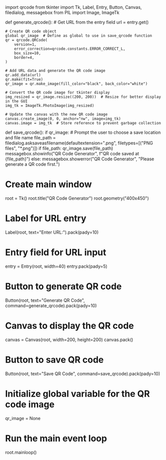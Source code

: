 import qrcode
from tkinter import Tk, Label, Entry, Button, Canvas, filedialog, messagebox
from PIL import Image, ImageTk

def generate_qrcode():
    # Get URL from the entry field
    url = entry.get()
    
    # Create QR code object
    global qr_image  # Define as global to use in save_qrcode function
    qr = qrcode.QRCode(
        version=1,
        error_correction=qrcode.constants.ERROR_CORRECT_L,
        box_size=10,
        border=4,
    )
    
    # Add URL data and generate the QR code image
    qr.add_data(url)
    qr.make(fit=True)
    qr_image = qr.make_image(fill_color="black", back_color="white")
    
    # Convert the QR code image for tkinter display
    img_resized = qr_image.resize((200, 200))  # Resize for better display in the GUI
    img_tk = ImageTk.PhotoImage(img_resized)
    
    # Update the canvas with the new QR code image
    canvas.create_image(0, 0, anchor="nw", image=img_tk)
    canvas.image = img_tk  # Store reference to prevent garbage collection

def save_qrcode():
    if qr_image:
        # Prompt the user to choose a save location and file name
        file_path = filedialog.asksaveasfilename(defaultextension=".png", filetypes=[("PNG files", "*.png")])
        if file_path:
            qr_image.save(file_path)
            messagebox.showinfo("QR Code Generator", f"QR code saved at {file_path}")
    else:
        messagebox.showerror("QR Code Generator", "Please generate a QR code first.")

# Create main window
root = Tk()
root.title("QR Code Generator")
root.geometry("400x450")

# Label for URL entry
Label(root, text="Enter URL:").pack(pady=10)

# Entry field for URL input
entry = Entry(root, width=40)
entry.pack(pady=5)

# Button to generate QR code
Button(root, text="Generate QR Code", command=generate_qrcode).pack(pady=10)

# Canvas to display the QR code
canvas = Canvas(root, width=200, height=200)
canvas.pack()

# Button to save QR code
Button(root, text="Save QR Code", command=save_qrcode).pack(pady=10)

# Initialize global variable for the QR code image
qr_image = None

# Run the main event loop
root.mainloop()
